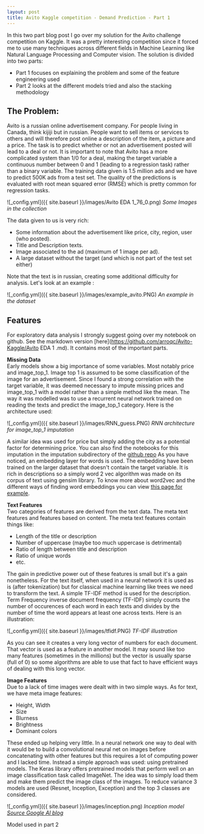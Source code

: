 ```yaml
---
layout: post
title: Avito Kaggle competition - Demand Prediction - Part 1
---
```


In this two part blog post I go over my solution for the Avito challenge competition on Kaggle. It was a pretty interesting competition since it 
forced me to use many techniques across different fields in Machine Learning like Natural Language Processing and Computer vision. The solution is
divided into two parts:
* Part 1 focuses on explaining the problem and some of the feature engineering used
* Part 2 looks at the different models tried and also the stacking methodology

## The Problem: 

Avito is a russian online advertisement company. For people living in Canada, think kijiji but in russian. People want to sell items or services to others
and will therefore post online a description of the item, a picture and a price. The task is to predict whether or not an advertisement posted will lead
to a deal or not. It is important to note that Avito has a more complicated system than 1/0 for a deal, making the target variable a continuous number between
0 and 1 (leading to a regression task) rather than a binary variable. The training data given is 1.5 million ads and we have to predict 500K ads from
a test set. The quality of the predictions is evaluated with root mean squared error (RMSE) which is pretty common for regression tasks.

![_config.yml]({{ site.baseurl }}/images/Avito EDA 1_76_0.png)
*Some Images in the collection*

The data given to us is very rich:
* Some information about the advertisement like price, city, region, user (who posted).
* Title and Description texts.
* Image associated to the ad (maximum of 1 image per ad).
* A large dataset without the target (and which is not part of the test set either)

Note that the text is in russian, creating some additional difficulty for analysis. Let's look at an example :

![_config.yml]({{ site.baseurl }}/images/example_avito.PNG)
*An example in the dataset*

## Features

For exploratory data analysis I strongly suggest going over my notebook on github. See the markdown version [here](https://github.com/arroqc/Avito-Kaggle/Avito EDA 1 .md). It contains most of the important parts. 

**Missing Data**  
Early models show a big importance of some variables. Most notably price and image_top_1. Image top 1 is assumed to be some classification of the image for an advertisement. Since I
found a strong correlation with the target variable, it was deemed necessary to impute missing prices and image_top_1 with a model rather than a simple method like the mean. The way
it was modelled was to use a recurrent neural network trained on reading the texts and predict the image_top_1 category. Here is the architecture used:

![_config.yml]({{ site.baseurl }}/images/RNN_guess.PNG)
*RNN architecture for image_top_1 imputation*

A similar idea was used for price but simply adding the city as a potential factor for determining price. You can also find the notebooks for this imputation in the imputation subdirectory
of the [github repo](https://github.com/arroqc/Avito-Kaggle.) As you have noticed, an embedding layer for words is used. The embedding have been trained on the larger dataset that doesn't contain
the target variable. It is rich in descriptions so a simply word 2 vec algorithm was made on its corpus of text using gensim library. To know more about word2vec and the different 
ways of finding word embeddings you can view [this page for example](http://mccormickml.com/2016/04/19/word2vec-tutorial-the-skip-gram-model/).

**Text Features**  
Two categories of features are derived from the text data. The meta text features and features based on content. The meta text features contain things like:
* Length of the title or description
* Number of uppercase (maybe too much uppercase is detrimental)
* Ratio of length between title and description
* Ratio of unique words
* etc.

The gain in predictive power out of these features is small but it's a gain nonetheless. For the text itself, when used in a neural network it is used as is (after tokenization) but
for classical machine learning like trees we need to transform the text. A simple TF-IDF method is used for the description. Term Frequency inverse document frequency (TF-IDF) simply
 counts the number of occurences of each word in each texts and divides by the number of time the word appears at least one across texts. Here is an illustration:
 
![_config.yml]({{ site.baseurl }}/images/tfidf.PNG)
*TF-IDF illustration*

As you can see it creates a very long vector of numbers for each document. That vector is used as a feature in another model. It may sound like too many features (sometimes in the millions) 
but the vector is usually sparse (full of 0) so some algorithms are able to use that fact to have efficient ways of dealing with this long vector.

**Image Features**  
Due to a lack of time images were dealt with in two simple ways. As for text, we have meta image features:
* Height, Width
* Size
* Blurness
* Brightness
* Dominant colors

These ended up helping very little. In a neural network one way to deal with it would be to build a convolutional neural net on images before concatenating with other features but this 
requires a lot of computing power and I lacked time. Instead a simple approach was used: using pretrained models. The Keras library offers pretrained models that perform well on
an image classification task called ImageNet. The idea was to simply load them and make them predict the image class of the images. To reduce variance 3 models are used (Resnet, Inception, Exception)
and the top 3 classes are considered.

![_config.yml]({{ site.baseurl }}/images/inception.png)
*Inception model [Source Google AI blog](https://ai.googleblog.com/2016/03/train-your-own-image-classifier-with.html)*

Model used in part 2

